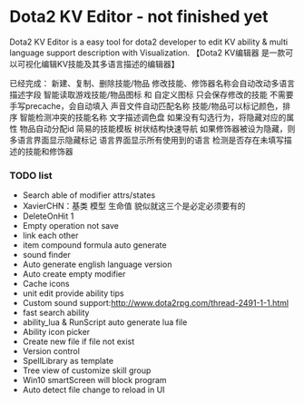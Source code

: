 # Dota2 KV Editor - not finished yet
Dota2 KV Editor is a easy tool for dota2 developer to edit KV ability & multi language support description with Visualization.
【Dota2 KV编辑器 是一款可以可视化编辑KV技能及其多语言描述的编辑器】

已经完成：
新建、复制、删除技能/物品
修改技能、修饰器名称会自动改动多语言描述字段
智能读取游戏技能/物品图标 和 自定义图标
只会保存修改的技能
不需要手写precache，会自动填入
声音文件自动匹配名称
技能/物品可以标记颜色，排序
智能检测冲突的技能名称
文字描述调色盘
如果没有勾选行为，将隐藏对应的属性
物品自动分配id
简易的技能模板
树状结构快速导航
如果修饰器被设为隐藏，则多语言界面显示隐藏标记
语言界面显示所有使用到的语言
检测是否存在未填写描述的技能和修饰器

### TODO list
* Search able of modifier attrs/states
* XavierCHN：基类 模型 生命值 貌似就这三个是必定必须要有的
* DeleteOnHit 1
* Empty operation not save
* link each other
* item compound formula auto generate
* sound finder
* Auto generate english language version
* Auto create empty modifier
* Cache icons
* unit edit provide ability tips
* Custom sound support:http://www.dota2rpg.com/thread-2491-1-1.html
* fast search ability
* ability_lua & RunScript auto generate lua file
* Ability icon picker
* Create new file if file not exist
* Version control
* SpellLibrary as template
* Tree view of customize skill group
* Win10 smartScreen will block program
* Auto detect file change to reload in UI
